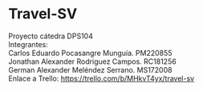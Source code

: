 # Travel-SV
Proyecto cátedra DPS104<br>
Integrantes:<br>
Carlos Eduardo Pocasangre Munguía. PM220855<br>
Jonathan Alexander Rodriguez Campos. RC181256<br>
German Alexander Meléndez Serrano. MS172008<br>
Enlace a Trello: https://trello.com/b/MHkvT4yx/travel-sv<br>
